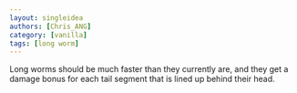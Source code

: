 ```yaml
---
layout: singleidea
authors: [Chris_ANG]
category: [vanilla]
tags: [long worm]
---
```

Long worms should be much faster than they currently are, and they get a damage bonus for each tail segment that is lined up behind their head.
